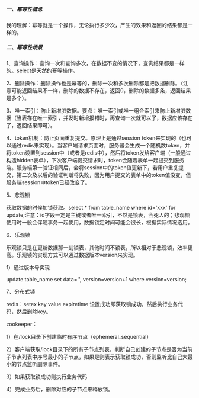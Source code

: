 ##### 一、幂等性概念

我的理解：幂等就是一个操作，无论执行多少次，产生的效果和返回的结果都是一样的。

##### 二、幂等性场景

1、查询操作：查询一次和查询多次，在数据不变的情况下，查询结果都是一样的。select是天然的幂等操作。

2、删除操作：删除操作也是幂等的，删除一次和多次删除都是把数据删除。（注意可能返回结果不一样，删除的数据不存在，返回0，删除的数据多条，返回结果是多个）。

3、唯一索引：防止新增脏数据。要点：唯一索引或唯一组合索引来防止新增脏数据（当表存在唯一索引，并发时新增报错时，再查询一次就可以了，数据应该存在了，返回结果即可）。

4、token机制：防止页面重复提交。原理上是通过session token来实现的（也可以通过redis来实现）。当客户端请求页面时，服务器会生成一个随机数token，并将token设置到session中（或者是redis中），然后将token发给客户端（一般通过构造hidden表单），下次客户端提交请求时，token会随着表单一起提交到服务端。服务端第一验证相同后，会将session中的token值更新下，若用户重复提交，第二次及以后的验证判断将失败，因为用户提交的表单中的token值没变，但服务端session中token已经改变了。

5、悲观锁

获取数据的时候加锁获取。select * from table_name where id='xxx' for update;注意：id字段一定是主键或者唯一索引，不然是锁表，会死人的；悲观锁使用时一般会伴随事务一起使用，数据锁定时间可能会很长，根据实际情况选用。

6、乐观锁

乐观锁只是在更新数据那一刻锁表，其他时间不锁表，所以相对于悲观锁，效率更高。乐观锁的实现方式可以通过数据版本version来实现。

1）通过版本号实现

update table_name set data='', version=version+1 where version=version;

7、分布式锁

redis：setex key value expiretime  设置成功即获取锁成功，然后执行业务代码，然后删除key。

zookeeper：

1）在/lock目录下创建临时有序节点（ephemeral_sequential）

2）客户端获取/lock目录下的所有子节点列表，判断自己创建的子节点是否为当前子节点列表中序号最小的子节点，如果是则表示获取锁成功，否则监听比自己大最小的节点监听删除事件。

3）如果获取锁成功则执行业务代码

4）完成业务后，删除对应的子节点来释放锁。